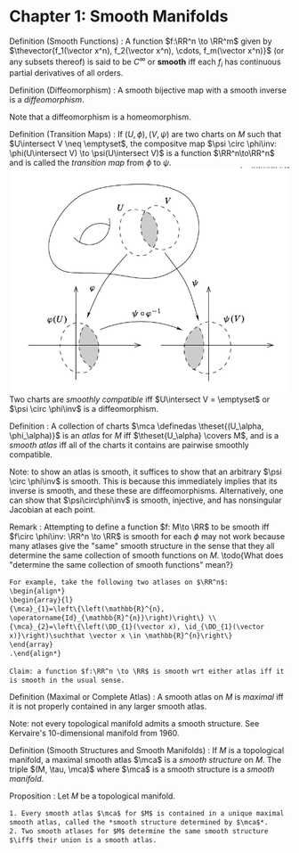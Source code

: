 # Chapter 1: Smooth Manifolds

Definition (Smooth Functions)
: A function $f:\RR^n \to \RR^m$ given by $\thevector{f_1(\vector x^n), f_2(\vector x^n), \cdots, f_m(\vector x^n)}$ (or any subsets thereof) is said to be $C^\infty$ or **smooth** iff each $f_i$ has continuous partial derivatives of all orders.

Definition (Diffeomorphism)
: A smooth bijective map with a smooth inverse is a *diffeomorphism*.

Note that a diffeomorphism is a homeomorphism.

Definition (Transition Maps)
:   If $(U, \phi), (V, \psi)$ are two charts on $M$ such that $U\intersect V \neq \emptyset$, the compositve map $\psi \circ \phi\inv: \phi(U\intersect V) \to \psi(U\intersect V)$ is a function $\RR^n\to\RR^n$ and is called the *transition map* from $\phi$ to $\psi$.
   ![](figures/image_2020-06-21-22-39-09.png) 
    Two charts are *smoothly compatible* iff $U\intersect V = \emptyset$ or $\psi \circ \phi\inv$ is a diffeomorphism.

Definition
:   A collection of charts $\mca \definedas \theset{(U_\alpha, \phi_\alpha)}$ is an *atlas* for $M$ iff $\theset{U_\alpha} \covers M$, and is a *smooth atlas* iff all of the charts it contains are pairwise smoothly compatible.

Note: to show an atlas is smooth, it suffices to show that an arbitrary $\psi \circ \phi\inv$ is smooth.
This is because this immediately implies that its inverse is smooth, and these these are diffeomorphisms.
Alternatively, one can show that $\psi\circ\phi\inv$ is smooth, injective, and has nonsingular Jacobian at each point.

Remark
:   Attempting to define a function $f: M\to \RR$ to be smooth iff $f\circ \phi\inv: \RR^n \to \RR$ is smooth for each $\phi$ may not work because many atlases give the "same" smooth structure in the sense that they all determine the same collection of smooth functions on $M$. \todo{What does "determine the same collection of smooth functions" mean?}

    For example, take the following two atlases on $\RR^n$:
    \begin{align*}
    \begin{array}{l}
    {\mca}_{1}=\left\{\left(\mathbb{R}^{n}, \operatorname{Id}_{\mathbb{R}^{n}}\right)\right\} \\
    {\mca}_{2}=\left\{\left(\DD_{1}(\vector x), \id_{\DD_{1}(\vector x)}\right)\suchthat \vector x \in \mathbb{R}^{n}\right\}
    \end{array}
    .\end{align*}

    Claim: a function $f:\RR^n \to \RR$ is smooth wrt either atlas iff it is smooth in the usual sense.

Definition (Maximal or Complete Atlas)
: A smooth atlas on $M$ is *maximal* iff it is not properly contained in any larger smooth atlas.

Note: not every topological manifold admits a smooth structure.
See Kervaire's 10-dimensional manifold from 1960.

Definition (Smooth Structures and Smooth Manifolds)
: If $M$ is a topological manifold, a maximal smooth atlas $\mca$ is a *smooth structure* on $M$. 
  The triple $(M, \tau, \mca)$ where $\mca$ is a smooth structure is a *smooth manifold*.

Proposition
:   Let $M$ be a topological manifold.

    1. Every smooth atlas $\mca$ for $M$ is contained in a unique maximal smooth atlas, called the *smooth structure determined by $\mca$*.
    2. Two smooth atlases for $M$ determine the same smooth structure $\iff$ their union is a smooth atlas.




